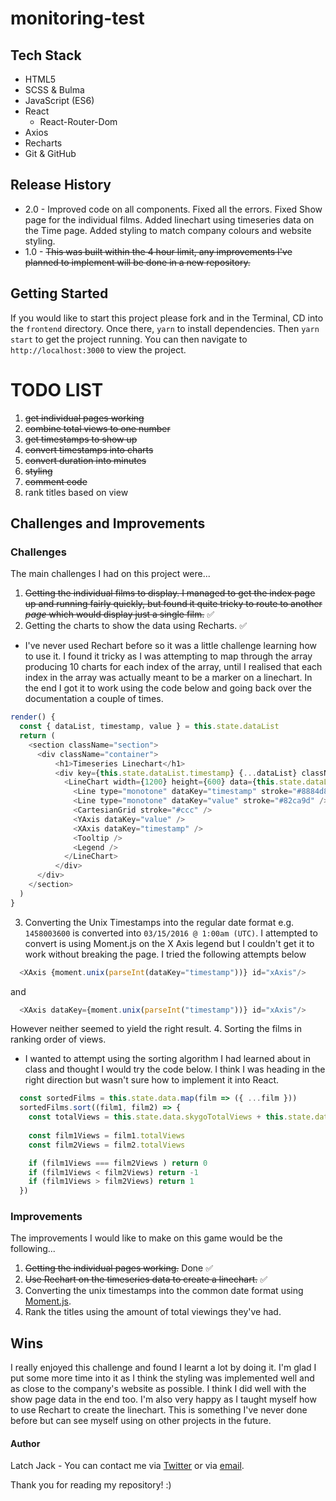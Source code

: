 # monitoring-test

## Tech Stack
+ HTML5
+ SCSS & Bulma
+ JavaScript (ES6)
+ React
  + React-Router-Dom
+ Axios
+ Recharts
+ Git & GitHub

## Release History
+ 2.0 - Improved code on all components. Fixed all the errors. Fixed Show page for the individual films. Added linechart using timeseries data on the Time page. Added styling to match company colours and website styling. 
+ 1.0 - ~~This was built within the 4 hour limit, any improvements I've planned to implement will be done in a new repository.~~

## Getting Started
If you would like to start this project please fork and in the Terminal, CD into the `frontend` directory. Once there, `yarn` to install dependencies. Then `yarn start` to get the project running. You can then navigate to `http://localhost:3000` to view the project.

# TODO LIST

1. ~~get individual pages working~~
2. ~~combine total views to one number~~
3. ~~get timestamps to show up~~
4. ~~convert timestamps into charts~~
5. ~~convert duration into minutes~~
6. ~~styling~~
7. ~~comment code~~
8. rank titles based on view


## Challenges and Improvements

### Challenges
The main challenges I had on this project were...
1. ~~Getting the individual films to display. I managed to get the index page up and running fairly quickly, but found it quite tricky to route to another *page* which would display just a single film.~~ ✅
2. Getting the charts to show the data using Recharts. ✅
  * I've never used Rechart before so it was a little challenge learning how to use it. I found it tricky as I was attempting to map through the array producing 10 charts for each index of the array, until I realised that each index in the array was actually meant to be a marker on a linechart. In the end I got it to work using the code below and going back over the documentation a couple of times.
  ```js
  render() {
    const { dataList, timestamp, value } = this.state.dataList
    return (
      <section className="section">
        <div className="container">
            <h1>Timeseries Linechart</h1>
            <div key={this.state.dataList.timestamp} {...dataList} className="columns is-mobile is-multiline chartDiv">
              <LineChart width={1200} height={600} data={this.state.dataList} margin={{ top: 30, right: 30, left: 40, bottom: 30 }}>
                <Line type="monotone" dataKey="timestamp" stroke="#8884d8" />
                <Line type="monotone" dataKey="value" stroke="#82ca9d" />
                <CartesianGrid stroke="#ccc" />
                <YAxis dataKey="value" />
                <XAxis dataKey="timestamp" />
                <Tooltip />
                <Legend />
              </LineChart>
            </div>
        </div>
      </section>
    )
  }
  ```
3. Converting the Unix Timestamps into the regular date format e.g. `1458003600` is converted into `03/15/2016 @ 1:00am (UTC)`. I attempted to convert is using Moment.js on the X Axis legend but I couldn't get it to work without breaking the page. I tried the following attempts below

```js
  <XAxis {moment.unix(parseInt(dataKey="timestamp"))} id="xAxis"/>
```

and

```js
  <XAxis dataKey={moment.unix(parseInt("timestamp"))} id="xAxis"/>
```

However neither seemed to yield the right result.
4. Sorting the films in ranking order of views.
  + I wanted to attempt using the sorting algorithm I had learned about in class and thought I would try the code below. I think I was heading in the right direction but wasn't sure how to implement it into React.
```js
  const sortedFilms = this.state.data.map(film => ({ ...film }))
  sortedFilms.sort((film1, film2) => {
    const totalViews = this.state.data.skygoTotalViews + this.state.data.nowtvTotalViews
    
    const film1Views = film1.totalViews
    const film2Views = film2.totalViews

    if (film1Views === film2Views ) return 0
    if (film1Views < film2Views) return -1
    if (film1Views > film2Views) return 1
  })
```

### Improvements
The improvements I would like to make on this game would be the following...
1. ~~Getting the individual pages working.~~ Done ✅
2. ~~Use Rechart on the timeseries data to create a linechart.~~ ✅
3. Converting the unix timestamps into the common date format using [Moment.js](https://momentjs.com/).
4. Rank the titles using the amount of total viewings they've had.

## Wins
I really enjoyed this challenge and found I learnt a lot by doing it. I'm glad I put some more time into it as I think the styling was implemented well and as close to the company's website as possible. I think I did well with the show page data in the end too. I'm also very happy as I taught myself how to use Rechart to create the linechart. This is something I've never done before but can see myself using on other projects in the future.

#### Author
Latch Jack - You can contact me via [Twitter](https://twitter.com/LatchCodes "My twitter profile") or via [email](mailto:latch.jack@gmail.com "my email").

Thank you for reading my repository! :)